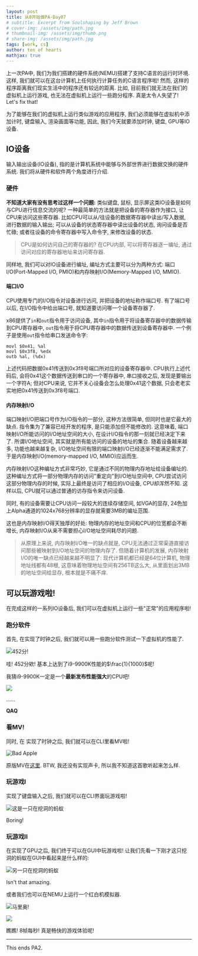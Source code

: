 ```yaml
---
layout: post
title: 从0开始做PA-Day07
# subtitle: Excerpt from Soulshaping by Jeff Brown
# cover-img: /assets/img/path.jpg
# thumbnail-img: /assets/img/thumb.png
# share-img: /assets/img/path.jpg
tags: [work, cs]
author: ten of hearts
mathjax: true
---
```


上一次PA中, 我们为我们搭建的硬件系统(NEMU)搭建了支持C语言的运行时环境. 这样, 我们就可以在这台计算机上任何执行计算任务的C语言程序啦! 然而, 这样的程序距离我们现实生活中的程序还有较远的距离. 比如, 目前我们就无法在我们的虚拟机上运行游戏, 也无法在虚拟机上运行一些跑分程序. 真是太令人失望了! Let's fix that! 

为了能够在我们的虚拟机上运行类似游戏的应用程序, 我们必须能够在虚拟机中添加计时, 键盘输入, 渲染画面等功能, 因此, 我们今天就要添加时钟, 键盘, GPU等IO设备. 

## IO设备

输入输出设备(IO设备), 指的是计算机系统中能够与外部世界进行数据交换的硬件系统. 我们将从硬件和软件两个角度进行介绍. 

### 硬件

**不知道大家有没有思考过这样一个问题:** 类似键盘, 鼠标, 显示屏这类IO设备是如何与CPU进行信息交流的呢? 一种最简单的方法就是把设备的寄存器作为接口, 让CPU来访问这些寄存器. 比如CPU可以从/往设备的数据寄存器中读出/写入数据, 进行数据的输入输出; 可以从设备的状态寄存器中读出设备的状态, 询问设备是否忙碌; 或者往设备的命令寄存器中写入命令字, 来修改设备的状态. 

> CPU是如何访问自己的寄存器的? 在CPU内部, 可以将寄存器逐一编址, 通过访问对应的寄存器地址来访问寄存器. 

同样地, 我们可以对IO设备进行编址, 编址方式主要可以分为两种方式: 端口I/O(Port-Mapped I/O, PMIO)和内存映射I/O(Memory-Mapped I/O, MMIO). 

#### 端口I/O

CPU使用专门的I/O指令对设备进行访问, 并把设备的地址称作端口号. 有了端口号以后, 在I/O指令中给出端口号, 就知道要访问哪一个设备寄存器了. 

x86提供了`in`和`out`指令用于访问设备, 其中`in`指令用于将设备寄存器中的数据传输到CPU寄存器中, `out`指令用于将CPU寄存器中的数据传送到设备寄存器中. 一个例子是使用`out`指令给串口发送命令字:

```
movl $0x41, %al
movl $0x3f8, %edx
outb %al, (%dx)
```

上述代码把数据0x41传送到0x3f8号端口所对应的设备寄存器中. CPU执行上述代码后, 会将0x41这个数据传送到串口的一个寄存器中, 串口接收之后, 发现是要输出一个字符A; 但对CPU来说, 它并不关心设备会怎么处理0x41这个数据, 只会老老实实地把0x41传送到0x3f8号端口. 

#### 内存映射I/O

端口映射I/O把端口号作为I/O指令的一部分, 这种方法很简单, 但同时也是它最大的缺点. 指令集为了兼容已经开发的程序, 是只能添加但不能修改的. 这意味着, 端口映射I/O所能访问的I/O地址空间的大小, 在设计I/O指令的那一刻就已经决定下来了. 所谓I/O地址空间, 其实就是所有能访问的设备的地址的集合. 随着设备越来越多, 功能也越来越复杂, I/O地址空间有限的端口映射I/O已经逐渐不能满足需求了. 于是内存映射I/O(memory-mapped I/O, MMIO)应运而生.

内存映射I/O这种编址方式非常巧妙, 它是通过不同的物理内存地址给设备编址的. 这种编址方式将一部分物理内存的访问"重定向"到I/O地址空间中, CPU尝试访问这部分物理内存的时候, 实际上最终是访问了相应的I/O设备, CPU却浑然不知. 这样以后, CPU就可以通过普通的访存指令来访问设备. 

同时, 有的设备需要让CPU访问一段较大的连续存储空间, 如VGA的显存, 24色加上Alpha通道的1024x768分辨率的显存就需要3MB的编址范围.

这也是内存映射I/O得天独厚的好处: 物理内存的地址空间和CPU的位宽都会不断增长, 内存映射I/O从来不需要担心I/O地址空间耗尽的问题. 

> 从原理上来说, 内存映射I/O唯一的缺点就是, CPU无法通过正常渠道直接访问那些被映射到I/O地址空间的物理内存了. 但随着计算机的发展, 内存映射I/O的唯一缺点已经越来越不明显了: 现代计算机都已经是64位计算机, 物理地址线都有48根, 这意味着物理地址空间有256TB这么大, 从里面划出3MB的地址空间给显存, 根本就是不痛不痒. 

## 可以玩游戏啦!

在完成这样的一系列IO设备后, 我们可以在虚拟机上运行一些"正常"的应用程序啦! 

### 跑分软件

首先, 在实现了时钟之后, 我们就可以用一些跑分软件测试一下虚拟机的性能了. 

![452分!](../../assets/img/PA/7/1.png)

哇! 452分欸! 基本上达到了i9-9900K性能的$\frac{1}{1000}$呢! 

我猜i9-9900K一定是一个**最新发布性能强大**的CPU吧!

![](../../assets/img/PA/7/2.png)

......

**QAQ**

### 看MV!

同时, 在 实现了时钟之后, 我们就可以在CLI里看MV啦!

![Bad Apple](../../assets//img/PA/7/3.png)

原版MV在[这里](https://www.bilibili.com/video/BV1x5411o7Kn/?spm_id_from=333.337.search-card.all.click&vd_source=d88495a90f71ec73f65ac145c434bc83). BTW, 我还没有实现声卡, 所以我不知道这首歌听起来怎么样. 

### 玩游戏I

实现了键盘输入之后, 我们就可以在CLI界面玩游戏啦!

![这是一只在挖洞的蚂蚁](../../assets//img/PA/7/4.png)

Boring! 

### 玩游戏II

在实现了GPU之后, 我们终于可以在GUI中玩游戏啦! 让我们先看一下刚才这只挖洞的蚂蚁在GUI中看起来是什么样的: 

![另一只在挖洞的蚂蚁](../../assets//img/PA/7/5.png)

Isn't that amazing. 

或者我们也可以在NEMU上运行一个红白机模拟器. 

![马里奥!](../../assets//img/PA/7/6.png)

![](../../assets//img/PA/7/7.png)

瞧瞧! 8帧每秒! 真是畅快的游戏体验呢! 

---

This ends PA2. 
